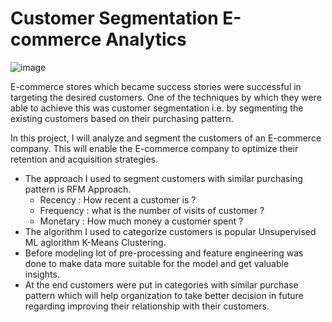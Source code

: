 # Customer Segmentation E-commerce Analytics

![image](https://user-images.githubusercontent.com/86476881/162617814-44ef0cb8-633b-4111-a895-9375c1c3cd8f.png)

E-commerce stores which became success stories were successful in targeting the desired customers. One of the techniques by which they were able to achieve this was customer segmentation i.e. by segmenting the existing customers based on their purchasing pattern.

In this project, I will analyze and segment the customers of an E-commerce company. This will enable the E-commerce company to optimize their retention and acquisition strategies.

- The approach I used to segment customers with similar purchasing pattern is RFM Approach.
  - Recency    : How recent a customer is ?
  - Frequency : what is the number of visits of customer ?
  - Monetary  : How much money a customer spent ?
- The algorithm I used to categorize customers is popular Unsupervised ML aglorithm K-Means Clustering.
- Before modeling lot of pre-processing and feature engineering was done to make data more suitable for the model and get valuable insights.
- At the end customers were put in categories with similar purchase pattern which will help organization to take better decision in future regarding improving their relationship with their customers.

